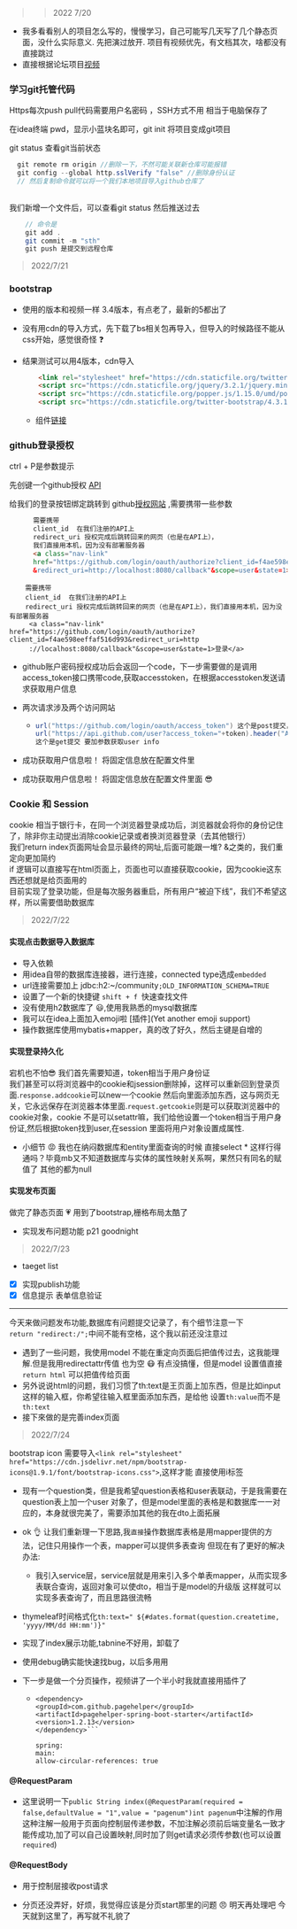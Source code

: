 
> > 2022  7/20

- 我多看看别人的项目怎么写的，慢慢学习，自己可能写几天写了几个静态页面，没什么实际意义. 先把演过放开. 项目有视频优先，有文档其次，啥都没有直接跳过
- 直接根据论坛项目[视频](https://www.bilibili.com/video/BV1r4411r7au?vd_source=afdbe5eeb7dd29283083f0417f15b5d0)

### 学习git托管代码

Https每次push pull代码需要用户名密码 ，SSH方式不用 相当于电脑保存了

在idea终端 pwd，显示小蓝块名即可，git init 将项目变成git项目

git status 查看git当前状态

```java
  git remote rm origin //删除一下，不然可能关联新仓库可能报错
  git config --global http.sslVerify "false" //删除身份认证
  // 然后复制命令就可以将一个我们本地项目导入github仓库了
      
  ```

我们新增一个文件后，可以查看git status 然后推送过去
```java
    // 命令是
    git add . 
    git commit -m "sth"
    git push 是提交到远程仓库
```

> 2022/7/21

### bootstrap

- 使用的版本和视频一样 3.4版本，有点老了，最新的5都出了

- 没有用cdn的导入方式，先下载了bs相关包再导入，但导入的时候路径不能从css开始，感觉很奇怪 :question:

- 结果测试可以用4版本，cdn导入

  ```html
      <link rel="stylesheet" href="https://cdn.staticfile.org/twitter-bootstrap/4.3.1/css/bootstrap.min.css">
      <script src="https://cdn.staticfile.org/jquery/3.2.1/jquery.min.js"></script>
      <script src="https://cdn.staticfile.org/popper.js/1.15.0/umd/popper.min.js"></script>
      <script src="https://cdn.staticfile.org/twitter-bootstrap/4.3.1/js/bootstrap.min.js"></script>
    ```


  - 组件[链接](https://v4.bootcss.com/docs/components/dropdowns/)
  


### github登录授权

ctrl + P是参数提示


先创键一个github授权 [API](https://github.com/settings/developers)


给我们的登录按钮绑定跳转到 github[授权网站](https://github.com/login/oauth/authorize) ,需要携带一些参数


```html
      需要携带 
      client_id  在我们注册的API上
      redirect_uri 授权完成后跳转回来的网页（也是在API上），
      我们直接用本机，因为没有部署服务器
      <a class="nav-link" 
      href="https://github.com/login/oauth/authorize?client_id=f4ae598eeffaf516d993
      &redirect_uri=http://localhost:8080/callback"&scope=user&state=1>登录</a>
```

```
    需要携带 
    client_id  在我们注册的API上
    redirect_uri 授权完成后跳转回来的网页（也是在API上），我们直接用本机，因为没有部署服务器
     <a class="nav-link" href="https://github.com/login/oauth/authorize?client_id=f4ae598eeffaf516d993&redirect_uri=http
     ://localhost:8080/callback"&scope=user&state=1>登录</a>               
```

- github账户密码授权成功后会返回一个code，下一步需要做的是调用access_token接口携带code,获取accesstoken，在根据accesstoken发送请求获取用户信息

- 两次请求涉及两个访问网站

  - ```java
    url("https://github.com/login/oauth/access_token") 这个是post提交，所以不用跟参数  获取token
    url("https://api.github.com/user?access_token="+token).header("Authorization","token "+token) 
    这个是get提交 要加参数获取user info
    ```


- 成功获取用户信息啦！ 将固定信息放在配置文件里 

- 成功获取用户信息啦！ 将固定信息放在配置文件里面 😎

### Cookie 和 Session
cookie 相当于银行卡，在同一个浏览器登录成功后，浏览器就会将你的身份记住了，除非你主动提出消除cookie记录或者换浏览器登录（去其他银行）
<br>我们return index页面网址会显示最终的网址,后面可能跟一堆? &之类的，我们重定向更加简约
<br>if 逻辑可以直接写在html页面上，页面也可以直接获取cookie，因为cookie这东西还想就是给页面用的
<br>目前实现了登录功能，但是每次服务器重启，所有用户“被迫下线”，我们不希望这样，所以需要借助数据库

> 2022/7/22
#### 实现点击数据导入数据库
- 导入依赖
- 用idea自带的数据库连接器，进行连接，connected type选成`embedded`
- url连接需要加上 jdbc:h2:~/community`;OLD_INFORMATION_SCHEMA=TRUE`
- 设置了一个新的快捷键 `shift + f `快速查找文件
- 没有使用h2数据库了 😃,使用我熟悉的mysql数据库
- 我可以在idea上面加入emoji啦 [插件](Yet another emoji support)
- 操作数据库使用mybatis+mapper，真的改了好久，然后主键是自增的

#### 实现登录持久化 
宕机也不怕😎
我们首先需要知道，token相当于用户身份证<br>
我们甚至可以将浏览器中的cookie和jsession删除掉，这样可以重新回到登录页面.`response.addcookie`可以new一个cookie
然后向里面添加东西，这与网页无关，它永远保存在浏览器本体里面.`request.getcookie`则是可以获取浏览器中的cookie对象，cookie
不是可以setattr嘛，我们给他设置一个token相当于用户身份证,然后根据token找到user,在session 里面将用户对象设置成属性.
- 小细节 😡 我也在纳闷数据库和entity里面查询的时候 直接select * 这样行得通吗？毕竟mb又不知道数据库与实体的属性映射关系啊，果然只有同名的赋值了
其他的都为null

#### 实现发布页面
做完了静态页面 💗 用到了bootstrap,栅格布局太酷了
- 实现发布问题功能
p21 goodnight

> 2022/7/23
- taeget list
- [X] 实现publish功能
- [X] 信息提示 表单信息验证
---

今天来做问题发布功能,数据库有问题提交记录了，有个细节注意一下<br>
`return "redirect:/";`中间不能有空格，这个我以前还没注意过
- 遇到了一些问题，我使用model 不能在重定向页面后把值传过去，这我能理解.但是我用redirectattr传值
也为空 😷 有点没搞懂，但是model 设置值直接`return html` 可以把值传给页面
- 另外说说html的问题，我们习惯了th:text是王页面上加东西，但是比如input这样的输入框，你希望往输入框里面添加东西，是给他
设置`th:value`而不是`th:text`
- 接下來做的是完善index页面

> 2022/7/24 

bootstrap icon 需要导入`<link rel="stylesheet" href="https://cdn.jsdelivr.net/npm/bootstrap-icons@1.9.1/font/bootstrap-icons.css">`,这样才能
直接使用i标签

- 现有一个question类，但是我希望question表格和user表联动，于是我需要在question表上加一个user
对象了，但是model里面的表格是和数据库一一对应的，本身就很完美了，需要添加其他的我在dto上面拓展
- ok 👌 让我们重新理一下思路,我`直接`操作数据库表格是用mapper提供的方法，记住只用操作一个表，mapper可以提供多表查询
但现在有了更好的解决办法:
  - 我引入service层，service层就是用来引入多个单表mapper，从而实现多表联合查询，返回对象可以使dto，相当于是model的升级版
  这样就可以实现多表查询了，而且思路很流畅

- thymeleaf时间格式化`th:text=" ${#dates.format(question.createtime, 'yyyy/MM/dd HH:mm')}"`
- 实现了index展示功能,tabnine不好用，卸载了
- 使用debug确实能快速找bug，以后多用用
- 下一步是做一个分页操作，视频讲了一个半小时我就直接用插件了
  - ```<!--        分页-->
    <dependency>
    <groupId>com.github.pagehelper</groupId>
    <artifactId>pagehelper-spring-boot-starter</artifactId>
    <version>1.2.13</version>
    </dependency>```
    ```
    ```
    spring:
    main:
    allow-circular-references: true
#### @RequestParam
- 这里说明一下`public String index(@RequestParam(required = false,defaultValue = "1",value = "pagenum")int pagenum`中注解的作用
这种注解一般用于页面向控制层传递参数，不加注解必须前后端变量名一致才能传成功,加了可以自己设置映射,同时加了则get请求必须传参数(也可以设置`required`)
#### @RequestBody
- 用于控制层接收post请求

- 分页还没弄好，好烦，我觉得应该是分页start那里的问题 😠  明天再处理吧 今天就到这里了，再写就不礼貌了
